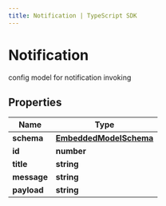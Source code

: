 ```yaml
---
title: Notification | TypeScript SDK
---
```



# Notification

config model for notification invoking

## Properties

Name | Type
------------ | -------------
**schema** | [**EmbeddedModelSchema**](EmbeddedModelSchema)
**id** | **number**
**title** | **string**
**message** | **string**
**payload** | **string**


